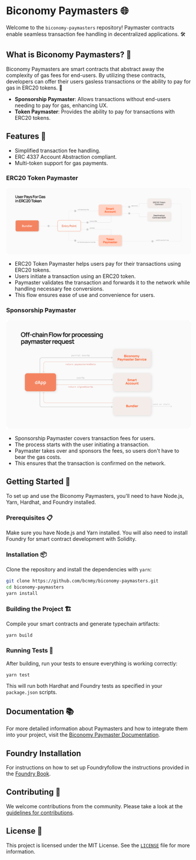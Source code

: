 # Biconomy Paymasters 🌐

Welcome to the `biconomy-paymasters` repository! Paymaster contracts enable seamless transaction fee handling in decentralized applications. 🛠️

## What is Biconomy Paymasters? 🤔

Biconomy Paymasters are smart contracts that abstract away the complexity of gas fees for end-users. By utilizing these contracts, developers can offer their users gasless transactions or the ability to pay for gas in ERC20 tokens. 🚀

- **Sponsorship Paymaster**: Allows transactions without end-users needing to pay for gas, enhancing UX.
- **Token Paymaster**: Provides the ability to pay for transactions with ERC20 tokens.

## Features 🌟

- Simplified transaction fee handling.
- ERC 4337 Account Abstraction compliant.
- Multi-token support for gas payments.

### ERC20 Token Paymaster

![ERC20 Token Paymaster](./assets/readme/erc20-token-gas-payment-flow.png)

- ERC20 Token Paymaster helps users pay for their transactions using ERC20 tokens.
- Users initiate a transaction using an ERC20 token.
- Paymaster validates the transaction and forwards it to the network while handling necessary fee conversions.
- This flow ensures ease of use and convenience for users.

### Sponsorship Paymaster

![Sponsorship Paymaster](./assets/readme/paymaster-off-chain-request-processing-flow.png)

- Sponsorship Paymaster covers transaction fees for users.
- The process starts with the user initiating a transaction.
- Paymaster takes over and sponsors the fees, so users don't have to bear the gas costs.
- This ensures that the transaction is confirmed on the network.

## Getting Started 🏁

To set up and use the Biconomy Paymasters, you'll need to have Node.js, Yarn, Hardhat, and Foundry installed.

### Prerequisites 📋

Make sure you have Node.js and Yarn installed. You will also need to install Foundry for smart contract development with Solidity.

### Installation 📦

Clone the repository and install the dependencies with `yarn`:

```bash
git clone https://github.com/bcnmy/biconomy-paymasters.git
cd biconomy-paymasters
yarn install
```

### Building the Project 🏗️

Compile your smart contracts and generate typechain artifacts:

```bash
yarn build
```

### Running Tests 🧪

After building, run your tests to ensure everything is working correctly:

```bash
yarn test
```

This will run both Hardhat and Foundry tests as specified in your `package.json` scripts.

## Documentation 📚

For more detailed information about Paymasters and how to integrate them into your project, visit the [Biconomy Paymaster Documentation](https://docs.biconomy.io/category/paymaster).

## Foundry Installation

For instructions on how to set up Foundryfollow the instructions provided in the [Foundry Book](https://book.getfoundry.sh/getting-started/installation.html).

## Contributing 🤝

We welcome contributions from the community. Please take a look at the [guidelines for contributions](./CONTRIBUTING.md).

## License 📜

This project is licensed under the MIT License. See the [`LICENSE`](./LICENSE.md) file for more information.
